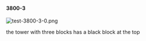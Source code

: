 #### 3800-3
![test-3800-3-0.png](https://github.com/lil-lab/nlvr/raw/master/nlvr/test/images/4/test-3800-3-0.png "test-3800-3-0.png")

the tower with three blocks has a black block at the top